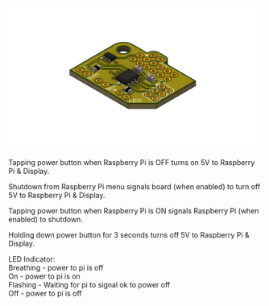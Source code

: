 <img src="https://raw.githubusercontent.com/uChip/UGSpi-Touch-Display/master/PowerManagementPCB/Board.png" alt="Power Management Board" >  

Tapping power button when Raspberry Pi is OFF turns on 5V to Raspberry Pi & Display.  

Shutdown from Raspberry Pi menu signals board (when enabled) to turn off 5V to Raspberry Pi & Display.  

Tapping power button when Raspberry Pi is ON signals Raspberry Pi (when enabled) to shutdown.  

Holding down power button for 3 seconds turns off 5V to Raspberry Pi & Display.  

LED Indicator:  
Breathing - power to pi is off  
On - power to pi is on  
Flashing - Waiting for pi to signal ok to power off  
Off - power to pi is off  
